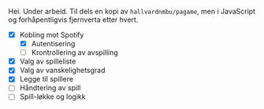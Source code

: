 Hei. Under arbeid. Til dels en kopi av `hallvardnmbu/pagame`, men i JavaScript og forhåpentligvis fjernverta etter hvert.

- [x] Kobling mot Spotify
  - [x] Autentisering
  - [ ] Krontrollering av avspilling
- [x] Valg av spilleliste
- [x] Valg av vanskelighetsgrad
- [x] Legge til spillere
- [ ] Håndtering av spill
- [ ] Spill-løkke og logikk
